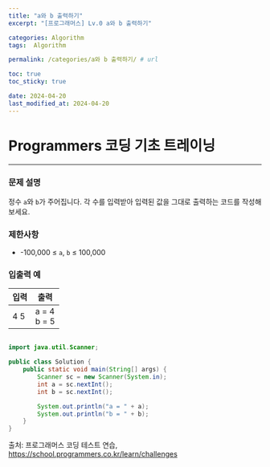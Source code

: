 ```yaml
---
title: "a와 b 출력하기"
excerpt: "[프로그래머스] Lv.0 a와 b 출력하기"

categories: Algorithm
tags:  Algorithm

permalink: /categories/a와 b 출력하기/ # url

toc: true
toc_sticky: true

date: 2024-04-20
last_modified_at: 2024-04-20
---
```


# Programmers 코딩 기초 트레이닝

---

### 문제 설명
정수 `a`와 `b`가 주어집니다. 각 수를 입력받아 입력된 값을 그대로 출력하는 코드를 작성해 보세요.

### 제한사항
- -100,000 ≤ `a`, `b` ≤ 100,000

### 입출력 예

| 입력 | 출력 |
|------|------|
| 4 5  | a = 4 <br> b = 5 |

```java

import java.util.Scanner;

public class Solution {
    public static void main(String[] args) {
        Scanner sc = new Scanner(System.in);
        int a = sc.nextInt();
        int b = sc.nextInt();

        System.out.println("a = " + a);
        System.out.println("b = " + b);
    }
}

``````

출처: 프로그래머스 코딩 테스트 연습, https://school.programmers.co.kr/learn/challenges
